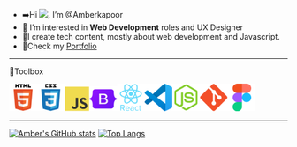 - ➡️Hi <img src ="https://raw.githubusercontent.com/MartinHeinz/MartinHeinz/master/wave.gif" width="30px">, I’m @Amberkapoor
- 👀 I’m interested in **Web Development** roles and UX Designer
- 📜I create tech content, mostly about web development and Javascript.
- 📓Check my [Portfolio](https://kapoorportfolio.webflow.io)
---

 🧰Toolbox
 
 <img src= "https://github.com/devicons/devicon/blob/master/icons/html5/html5-original-wordmark.svg" alt="HTML Logo" width="50" height="50"/><img src="https://github.com/devicons/devicon/blob/master/icons/css3/css3-original-wordmark.svg" alt="CSS Logo" width="50" height="50"/><img src="https://github.com/devicons/devicon/blob/master/icons/javascript/javascript-original.svg" alt="JavaScript Logo" width="45" height="45"/><img src= "https://github.com/devicons/devicon/blob/master/icons/bootstrap/bootstrap-original.svg" alt="Bootstrap Logo" width="50" height="45"/><img src="https://github.com/devicons/devicon/blob/master/icons/react/react-original-wordmark.svg" alt="React Logo" width="50" height="50"/><img src="https://github.com/devicons/devicon/blob/master/icons/vscode/vscode-original.svg" alt="Visual Studio Code Logo" width="50" height="50"/><img src="https://github.com/devicons/devicon/blob/master/icons/nodejs/nodejs-original.svg" alt="Nodejs Logo" width="50" height="50"/><img src="https://github.com/devicons/devicon/blob/master/icons/git/git-original.svg" alt="Git Logo" width="50" height="50"/><img src="https://github.com/devicons/devicon/blob/master/icons/figma/figma-original.svg" alt="Figma" width="50" height="50"/>
 
 ---
 
 [![Amber's GitHub stats](https://github-readme-stats.vercel.app/api?username=amberkapoor)](https://github.com/amberkapoor/github-readme-stats)       [![Top Langs](https://github-readme-stats.vercel.app/api/top-langs/?username=amberkapoor&layout=compact&hide=php,java)](https://github.com/amberkapoor/github-readme-stats)
<!---
Amberkapoor/Amberkapoor is a ✨ special ✨ repository because its `README.md` (this file) appears on your GitHub profile.
You can click the Preview link to take a look at your changes.
--->
